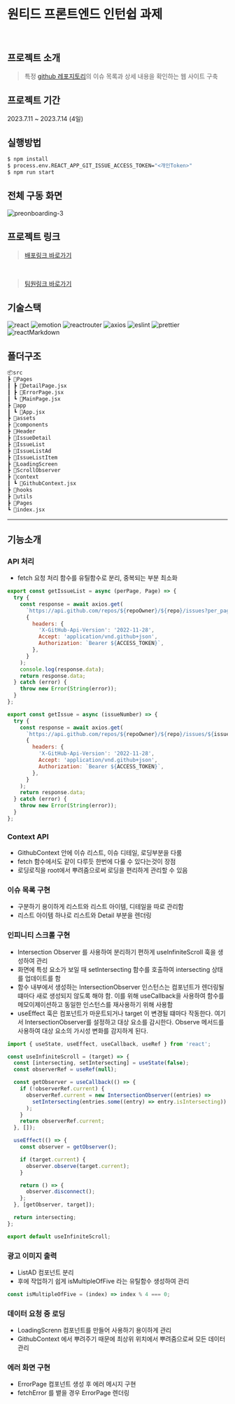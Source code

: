 # 원티드 프론트엔드 인턴쉽 과제

<br/>

## 프로젝트 소개

> 특정 [github 레포지토리](https://github.com/facebook/react/issues?q=is%3Aissue+is%3Aopen+sort%3Acomments-desc)의 이슈 목록과 상세 내용을 확인하는 웹 사이트 구축

## 프로젝트 기간

2023.7.11 ~ 2023.7.14 (4일)

## 실행방법

```bash
$ npm install
$ process.env.REACT_APP_GIT_ISSUE_ACCESS_TOKEN="<개인Token>"
$ npm run start
```

## 전체 구동 화면
![preonboarding-3](https://github.com/5wintaek/pre-onboarding-11th-3/assets/109938280/dfb0c504-4269-44d4-ad84-089c434b1608)

## 프로젝트 링크
> [배포링크 바로가기](https://5wintaek-preonboarding-3.netlify.app/)
<br/>

> [팀원링크 바로가기](https://github.com/wanted-11th-team13/pre-onboarding-11th-3-13)

## 기술스택

![react](https://img.shields.io/badge/react-18.2.0-61DAFB?logo=react)
![emotion](https://img.shields.io/badge/emotion-11.11.1-F43059?logo=emotion)
![reactrouter](https://img.shields.io/badge/react--router--dom-6.14.1-CA4245?logo=reactrouter)
![axios](https://img.shields.io/badge/axios-1.4.0-5A29E4?logo=axios)
![eslint](https://img.shields.io/badge/eslint-8.44.0-A100FF?logo=eslint)
![prettier](https://img.shields.io/badge/prettier-3.0.0-F7B93E?logo=prettier)
![reactMarkdown](https://img.shields.io/badge/react--markdown-8.0.6-00A98F?logo=reactMarkdown)

## 폴더구조
```bash
📦src
┣ 📂Pages
┃ ┣ 📜DetailPage.jsx
┃ ┣ 📜ErrorPage.jsx
┃ ┗ 📜MainPage.jsx
┣ 📂app
┃ ┗ 📜App.jsx
┣ 📂assets
┣ 📂components
┣ 📂Header
┣ 📂IssueDetail
┣ 📂IssueList
┣ 📂IssueListAd
┣ 📂IssueListItem
┣ 📂LoadingScreen
┣ 📂ScrollObserver
┣ 📂context
┃ ┗ 📜GithubContext.jsx
┣ 📂hooks
┣ 📂utils
┣ 📂Pages
┗ 📜index.jsx
```

---

## 기능소개

### API 처리

- fetch 요청 처리 함수를 유틸함수로 분리, 중복되는 부분 최소화

```js
export const getIssueList = async (perPage, Page) => {
  try {
    const response = await axios.get(
      `https://api.github.com/repos/${repoOwner}/${repo}/issues?per_page=${perPage}&page=${Page}&sort=comments`, // per_page = Query parameters
      {
        headers: {
          'X-GitHub-Api-Version': '2022-11-28',
          Accept: 'application/vnd.github+json',
          Authorization: `Bearer ${ACCESS_TOKEN}`,
        },
      }
    );
    console.log(response.data);
    return response.data;
  } catch (error) {
    throw new Error(String(error));
  }
};

export const getIssue = async (issueNumber) => {
  try {
    const response = await axios.get(
      `https://api.github.com/repos/${repoOwner}/${repo}/issues/${issueNumber}`,
      {
        headers: {
          'X-GitHub-Api-Version': '2022-11-28',
          Accept: 'application/vnd.github+json',
          Authorization: `Bearer ${ACCESS_TOKEN}`,
        },
      }
    );
    return response.data;
  } catch (error) {
    throw new Error(String(error));
  }
};
```

### Context API

- GithubContext 안에 이슈 리스트, 이슈 디테일, 로딩부분을 다룸
- fetch 함수에서도 같이 다루듯 한번에 다룰 수 있다는것이 장점
- 로딩로직을 root에서 뿌려줌으로써 로딩을 편리하게 관리할 수 있음

### 이슈 목록 구현

- 구분하기 용이하게 리스트와 리스트 아이템, 디테일을 따로 관리함
- 리스트 아이템 하나로 리스트와 Detail 부분을 렌더링

### 인피니티 스크롤 구현

- Intersection Observer 를 사용하여 분리하기 편하게 useInfiniteScroll 훅을 생성하여 관리
- 화면에 특성 요소가 보일 때 setIntersecting 함수를 호출하여 intersecting 상태를 업데이트를 함
- 함수 내부에서 생성하는 IntersectionObserver 인스턴스는 컴포넌트가 렌더링될 떄마다 새로 생성되지 않도록 해야 함. 이를 위해 useCallback을 사용하여 함수를 메모이제이션하고 동일한 인스턴스를 재사용하기 위해 사용함
- useEffect 훅은 컴포넌트가 마운트되거나 target 이 변경될 떄마다 작동한다. 여기서 IntersectionObserver를 설정하고 대상 요소를 감시한다. Observe 메서드를 사용하여 대상 요소의 가시성 변화를 감지하게 된다.

```js
import { useState, useEffect, useCallback, useRef } from 'react';

const useInfiniteScroll = (target) => {
  const [intersecting, setIntersecting] = useState(false);
  const observerRef = useRef(null);

  const getObserver = useCallback(() => {
    if (!observerRef.current) {
      observerRef.current = new IntersectionObserver((entries) =>
        setIntersecting(entries.some((entry) => entry.isIntersecting))
      );
    }
    return observerRef.current;
  }, []);

  useEffect(() => {
    const observer = getObserver();

    if (target.current) {
      observer.observe(target.current);
    }

    return () => {
      observer.disconnect();
    };
  }, [getObserver, target]);

  return intersecting;
};

export default useInfiniteScroll;
```

### 광고 이미지 출력

- ListAD 컴포넌트 분리
- 후에 작업하기 쉽게 isMultipleOfFive 라는 유틸함수 생성하여 관리

```js
const isMultipleOfFive = (index) => index % 4 === 0;
```

### 데이터 요청 중 로딩

- LoadingScrenn 컴포넌트를 만들어 사용하기 용이하게 관리
- GithubContext 에서 뿌려주기 때문에 최상위 위치에서 뿌려줌으로써 모든 데이터 관리

### 에러 화면 구현

- ErrorPage 컴포넌트 생성 후 에러 메시지 구현
- fetchError 를 뱉을 경우 ErrorPage 렌더링
